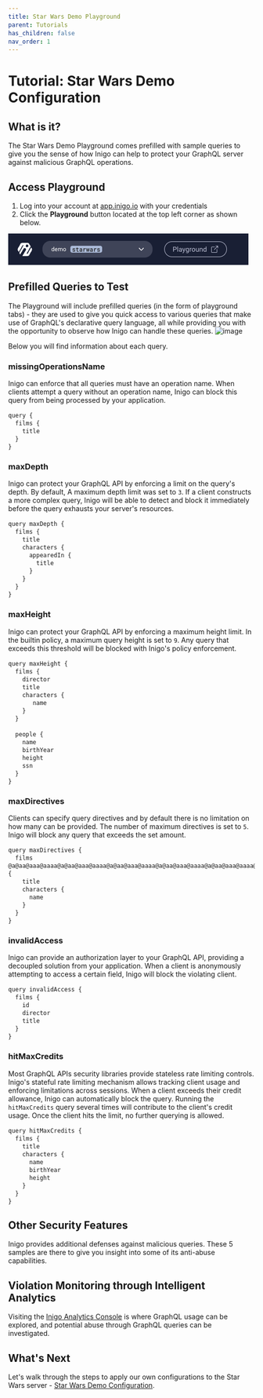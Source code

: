 ```yaml
---
title: Star Wars Demo Playground
parent: Tutorials
has_children: false
nav_order: 1
---
```


# Tutorial: Star Wars Demo Configuration

## What is it?

The Star Wars Demo Playground comes prefilled with sample queries to give you the sense of how Inigo can help to protect your GraphQL server against malicious GraphQL operations.

## Access Playground

1. Log into your account at <a href="https://app.inigo.io" target="_blank">app.inigo.io</a> with your credentials
2. Click the **Playground** button located at the top left corner as shown below.

![Playground Access](/assets/images/playground_access.png)

## Prefilled Queries to Test
The Playground will include prefilled queries (in the form of playground tabs) - they are used to give you quick access to various queries that make use of GraphQL's declarative query language, all while providing you with the opportunity to observe how Inigo can handle these queries.
![image](https://user-images.githubusercontent.com/9330805/185870446-b3ea057c-5a10-4c7b-8ad8-d3a5ce5e045b.png)

Below you will find information about each query.

### missingOperationsName
Inigo can enforce that all queries must have an operation name. When clients attempt a query without an operation name, Inigo can block this query from being processed by your application.

```
query {
  films {
    title
  }
}
```

### maxDepth
Inigo can protect your GraphQL API by enforcing a limit on the query's depth. By default, A maximum depth limit was set to `3`. If a client constructs a more complex query, Inigo will be able to detect and block it immediately before the query exhausts your server's resources.

```
query maxDepth {
  films {
    title
    characters {
      appearedIn {
        title
      }
    }
  }
}
```

### maxHeight
Inigo can protect your GraphQL API by enforcing a maximum height limit. In the builtin policy, a maximum query height is set to `9`. Any query that exceeds this threshold will be blocked with Inigo's policy enforcement.
```
query maxHeight {
  films {
    director
    title
    characters {
       name
    }
  }

  people {
    name
    birthYear
    height
    ssn
  }
}
```

### maxDirectives
Clients can specify query directives and by default there is no limitation on how many can be provided. The number of maximum directives is set to `5`. Inigo will block any query that exceeds the set amount.

```
query maxDirectives {
  films @a@aa@aaa@aaaa@a@aa@aaa@aaaa@a@aa@aaa@aaaa@a@aa@aaa@aaaa@a@aa@aaa@aaaa@a@aa@aaa@aaaa@a@aa@aaa@aaaa {
    title
    characters {
      name
    }
  }
}
```

### invalidAccess
Inigo can provide an authorization layer to your GraphQL API, providing a decoupled solution from your application. When a client is anonymously attempting to access a certain field, Inigo will block the violating client.

```
query invalidAccess {
  films {
    id
    director
    title
  }
}
```

### hitMaxCredits
Most GraphQL APIs security libraries provide stateless rate limiting controls. Inigo's stateful rate limiting mechanism allows tracking client usage and enforcing limitations across sessions. When a client exceeds their credit allowance, Inigo can automatically block the query. Running the `hitMaxCredits` query several times will contribute to the client's credit usage. Once the client hits the limit, no further querying is allowed.

```
query hitMaxCredits {
  films {
    title
    characters {
      name
      birthYear
      height
    }
  }
}
```

## Other Security Features
Inigo provides additional defenses against malicious queries. These 5 samples are there to give you insight into some of its anti-abuse capabilities.

## Violation Monitoring through Intelligent Analytics
Visiting the <a href="https://app.inigo.io" target="_blank">Inigo Analytics Console</a> is where GraphQL usage can be explored, and potential abuse through GraphQL queries can be investigated.

## What's Next
Let's walk through the steps to apply our own configurations to the Star Wars server - [Star Wars Demo Configuration](/tutorials_starwars_configuration.html).
